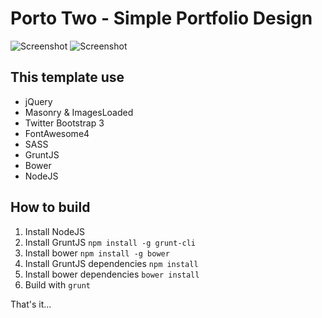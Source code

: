 Porto Two - Simple Portfolio Design
===================================

![Screenshot](screenshot1.jpg)
![Screenshot](screenshot2.jpg)

This template use
-----------------

* jQuery
* Masonry & ImagesLoaded
* Twitter Bootstrap 3
* FontAwesome4
* SASS
* GruntJS
* Bower
* NodeJS

How to build
------------

1. Install NodeJS
2. Install GruntJS `npm install -g grunt-cli`
3. Install bower `npm install -g bower`
4. Install GruntJS dependencies `npm install`
5. Install bower dependencies `bower install`
6. Build with `grunt`

That's it...
